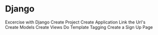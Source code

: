 # Django

Excercise with Django
Create Project
Create Application
Link the Url's
Create Models
Create Views
Do Template Tagging
Create a Sign Up Page
